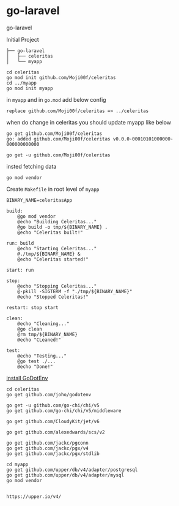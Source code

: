 # go-laravel
go-laravel

Initial Project 
```
├── go-laravel
│   ├── celeritas
│   └── myapp

```
```
cd celeritas
go mod init github.com/Moji00f/celeritas
cd ../myapp
go mod init myapp
```

in `myapp` and in `go.mod` add below config 
```
replace github.com/Moji00f/celeritas => ../celeritas
```

when do change in celeritas you should update myapp like below
```
go get github.com/Moji00f/celeritas 
go: added github.com/Moji00f/celeritas v0.0.0-00010101000000-000000000000

go get -u github.com/Moji00f/celeritas 
```

insted fetching data
```
go mod vendor
```

Create `Makefile` in root level of `myapp`
```
BINARY_NAME=celeritasApp

build:
	@go mod vendor
	@echo "Building Celeritas..."
	@go build -o tmp/${BINARY_NAME} .
	@echo "Celeritas built!"

run: build
	@echo "Starting Celeritas..."
	@./tmp/${BINARY_NAME} &
	@echo "Celeritas started!"

start: run

stop:
	@echo "Stopping Celeritas..."
	@-pkill -SIGTERM -f "./tmp/${BINARY_NAME}"
	@echo "Stopped Celeritas!"

restart: stop start

clean:
	@echo "Cleaning..."
	@go clean
	@rm tmp/${BINARY_NAME}
	@echo "CLeaned!"

test:
	@echo "Testing..."
	@go test ./...
	@echo "Done!"
```
[install GoDotEnv](https://github.com/joho/godotenv)

```
cd celeritas
go get github.com/joho/godotenv

go get -u github.com/go-chi/chi/v5
go get github.com/go-chi/chi/v5/middleware

go get github.com/CloudyKit/jet/v6

go get github.com/alexedwards/scs/v2

go get github.com/jackc/pgconn
go get github.com/jackc/pgx/v4
go get github.com/jackc/pgx/stdlib

cd myapp
go get github.com/upper/db/v4/adapter/postgresql
go get github.com/upper/db/v4/adapter/mysql
go mod vendor 


```
```
https://upper.io/v4/
```
